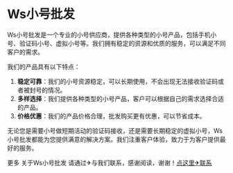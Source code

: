 # Ws小号批发

Ws小号批发是一个专业的小号供应商，提供各种类型的小号产品，包括手机小号、验证码小号、虚拟小号等。我们拥有稳定的资源和优质的服务，可以满足不同客户的需求。

我们的产品具有以下特点：
1. **稳定可靠**：我们的小号资源稳定，可以长期使用，不会出现无法接收验证码或者被封号的情况。
2. **多样选择**：我们提供各种类型的小号产品，客户可以根据自己的需求选择合适的产品。
3. **价格优惠**：我们的产品价格合理，批发购买更有优惠，可以节省成本。

无论您是需要小号做短期活动的验证码接收，还是需要长期稳定的虚拟小号，Ws小号批发都能为您提供满意的解决方案。我们注重客户体验，致力于为客户提供最好的服务。

更多 关于Ws小号批发 请通过✈与我们联系，感谢阅读，谢谢！[点这里✈联系](https://a.k02.cc)